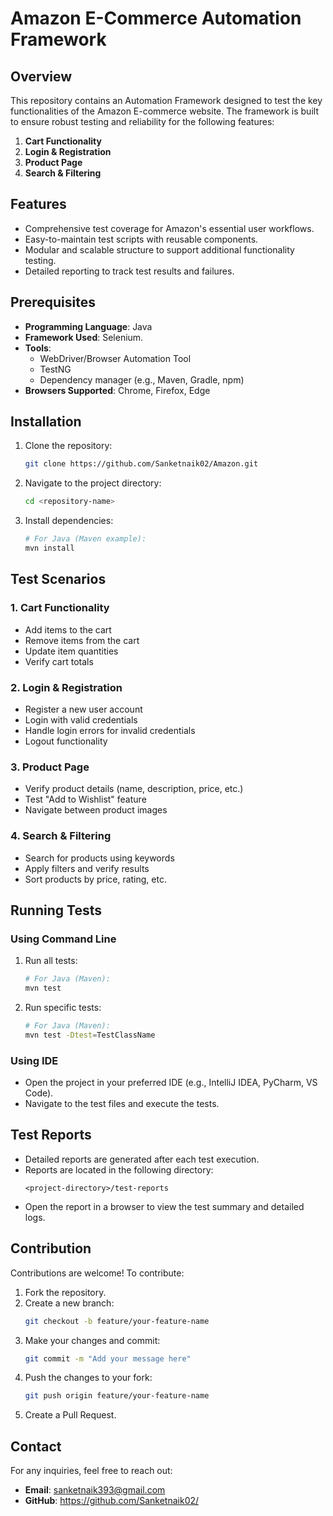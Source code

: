 # Amazon E-Commerce Automation Framework

## Overview
This repository contains an Automation Framework designed to test the key functionalities of the Amazon E-commerce website. The framework is built to ensure robust testing and reliability for the following features:

1. **Cart Functionality**
2. **Login & Registration**
3. **Product Page**
4. **Search & Filtering**

## Features
- Comprehensive test coverage for Amazon's essential user workflows.
- Easy-to-maintain test scripts with reusable components.
- Modular and scalable structure to support additional functionality testing.
- Detailed reporting to track test results and failures.

## Prerequisites
- **Programming Language**: Java
- **Framework Used**: Selenium.
- **Tools**:
  - WebDriver/Browser Automation Tool
  - TestNG
  - Dependency manager (e.g., Maven, Gradle, npm)
- **Browsers Supported**: Chrome, Firefox, Edge

## Installation
1. Clone the repository:
   ```bash
   git clone https://github.com/Sanketnaik02/Amazon.git
   ```
2. Navigate to the project directory:
   ```bash
   cd <repository-name>
   ```
3. Install dependencies:
   ```bash
   # For Java (Maven example):
   mvn install


## Test Scenarios

### 1. **Cart Functionality**
- Add items to the cart
- Remove items from the cart
- Update item quantities
- Verify cart totals

### 2. **Login & Registration**
- Register a new user account
- Login with valid credentials
- Handle login errors for invalid credentials
- Logout functionality

### 3. **Product Page**
- Verify product details (name, description, price, etc.)
- Test "Add to Wishlist" feature
- Navigate between product images

### 4. **Search & Filtering**
- Search for products using keywords
- Apply filters and verify results
- Sort products by price, rating, etc.

## Running Tests

### Using Command Line
1. Run all tests:
   ```bash
   # For Java (Maven):
   mvn test

2. Run specific tests:
   ```bash
   # For Java (Maven):
   mvn test -Dtest=TestClassName


### Using IDE
- Open the project in your preferred IDE (e.g., IntelliJ IDEA, PyCharm, VS Code).
- Navigate to the test files and execute the tests.

## Test Reports
- Detailed reports are generated after each test execution.
- Reports are located in the following directory:
  ```
  <project-directory>/test-reports
  ```
- Open the report in a browser to view the test summary and detailed logs.

## Contribution
Contributions are welcome! To contribute:
1. Fork the repository.
2. Create a new branch:
   ```bash
   git checkout -b feature/your-feature-name
   ```
3. Make your changes and commit:
   ```bash
   git commit -m "Add your message here"
   ```
4. Push the changes to your fork:
   ```bash
   git push origin feature/your-feature-name
   ```
5. Create a Pull Request.


## Contact
For any inquiries, feel free to reach out:
- **Email**: sanketnaik393@gmail.com
- **GitHub**: https://github.com/Sanketnaik02/






